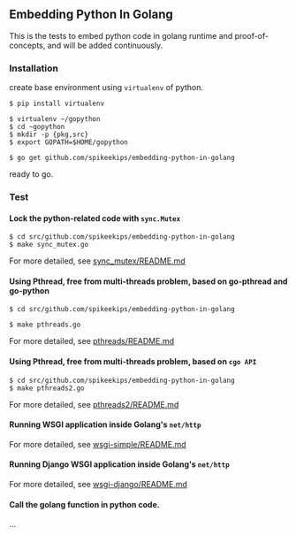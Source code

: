 ## Embedding Python In Golang

This is the tests to embed python code in golang runtime and proof-of-concepts,
and will be added continuously.


### Installation

create base environment using `virtualenv` of python.

```
$ pip install virtualenv
```

```
$ virtualenv ~/gopython
$ cd ~gopython
$ mkdir -p {pkg,src}
$ export GOPATH=$HOME/gopython
```

```
$ go get github.com/spikeekips/embedding-python-in-golang
```

ready to go.


### Test

#### Lock the python-related code with `sync.Mutex`

```
$ cd src/github.com/spikeekips/embedding-python-in-golang
$ make sync_mutex.go
```

For more detailed, see [sync_mutex/README.md](sync_mutex/README.md)


#### Using Pthread, free from multi-threads problem, based on go-pthread and go-python

```
$ cd src/github.com/spikeekips/embedding-python-in-golang

$ make pthreads.go
```

For more detailed, see [pthreads/README.md](pthreads/README.md)


#### Using Pthread, free from multi-threads problem, based on `cgo API`

```
$ cd src/github.com/spikeekips/embedding-python-in-golang
$ make pthreads2.go
```

For more detailed, see [pthreads2/README.md](pthreads2/README.md)


#### Running WSGI application inside Golang's `net/http`

For more detailed, see [wsgi-simple/README.md](wsgi-simple/README.md)


#### Running Django WSGI application inside Golang's `net/http`

For more detailed, see [wsgi-django/README.md](wsgi-django/README.md)


#### Call the golang function in python code.

...



